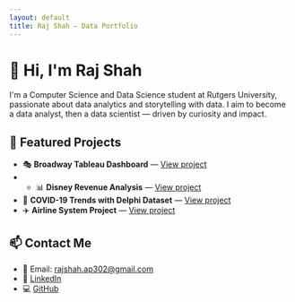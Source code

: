 ```yaml
---
layout: default
title: Raj Shah – Data Portfolio
---
```


# 👋 Hi, I'm Raj Shah

I'm a Computer Science and Data Science student at Rutgers University, passionate about data analytics and storytelling with data. I aim to become a data analyst, then a data scientist — driven by curiosity and impact.

## 📁 Featured Projects

- 🎭 **Broadway Tableau Dashboard** — [View project](#)
- - 📊 **Disney Revenue Analysis** — [View project](./disney-revenue-analysis/README.md)
- 🧬 **COVID-19 Trends with Delphi Dataset** — [View project](#)
- ✈️ **Airline System Project** — [View project](./airline-system/README.md)

## 📫 Contact Me
- 📧 Email: rajshah.ap302@gmail.com 
- 💼 [LinkedIn](https://www.linkedin.com/in/raj-shah-42985323b/)  
- 💻 [GitHub](https://github.com/rajshah1909)
